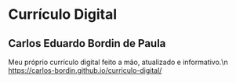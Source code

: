 # Currículo Digital
## Carlos Eduardo Bordin de Paula
Meu próprio currículo digital feito a mão, atualizado e informativo.\n
https://carlos-bordin.github.io/curriculo-digital/
